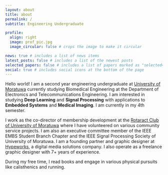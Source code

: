 ```yaml
---
layout: about
title: about
permalink: /
subtitle: Engineering Undergraduate

profile:
  align: right
  image: prof_pic.jpg
  image_circular: false # crops the image to make it circular

news: true # includes a list of news items
latest_posts: false # includes a list of the newest posts
selected_papers: false # includes a list of papers marked as "selected={true}"
social: true # includes social icons at the bottom of the page
---
```


Hello world! I am a second year engineering undergraduate at [University of Moratuwa](https://uom.lk/) currently studying Biomedical Engineering at the Department of Electronics and Telecommunications Engineering. I am interested in studying **Deep Learning** and **Signal Processing** with applications to **Embedded Systems** and **Medical Imaging**. I am currently in my 4th semester.

I work as the co-director of membership development at the [Rotaract Club of University of Moratuwa](https://rotaractmora.org/) where I have volunteered on various community service projects. I am also an executive committee member of the IEEE EMBS Student Branch Chapter and the IEEE Signal Processing Society of University of Moratuwa. I am a founding partner and graphic designer at [Hypeworks](https://www.linkedin.com/company/hypeworkslk), a digital media solutions company. I also operate as a freelance graphic designer with 7+ years of experience. 

During my free time, I read books and engage in various physical pursuits like calisthenics and running.
